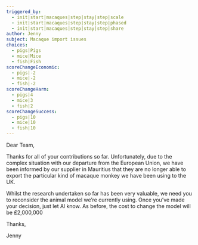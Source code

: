 ```yaml
---
triggered_by:
  - init|start|macaques|step|stay|step|scale
  - init|start|macaques|step|stay|step|phased
  - init|start|macaques|step|stay|step|share
author: Jenny
subject: Macaque import issues
choices:
  - pigs|Pigs
  - mice|Mice
  - fish|Fish
scoreChangeEconomic: 
  - pigs|-2
  - mice|-2
  - fish|-2
scoreChangeHarm: 
  - pigs|4
  - mice|3
  - fish|2
scoreChangeSuccess: 
  - pigs|10
  - mice|10
  - fish|10
---
```


Dear Team,

Thanks for all of your contributions so far. Unfortunately, due to the complex situation with our departure from the European Union, we have been informed by our supplier in Mauritius that they are no longer able to export the particular kind of macaque monkey we have been using to the UK.

Whilst the research undertaken so far has been very valuable, we need you to reconsider the animal model we’re currently using. Once you’ve made your decision, just let Al know. As before, the cost to change the model will be £2,000,000

Thanks,

Jenny

